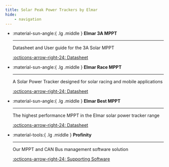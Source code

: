 ```yaml
---
title: Solar Peak Power Trackers by Elmar
hide:
    - navigation
---
```


<div class="grid cards" markdown>

-   :material-sun-angle:{ .lg .middle } __Elmar 3A MPPT__

    ---

    Datasheet and User guide for the 3A Solar MPPT

    [:octicons-arrow-right-24: Datasheet](pdfs/Elmar%20Solar%20MPPT%203A%202019.pdf)

-   :material-sun-angle:{ .lg .middle } __Elmar Race MPPT__

    ---

    A Solar Power Tracker designed for solar racing and mobile applications

    [:octicons-arrow-right-24: Datasheet](pdfs/Elmar%20Solar%20MPPT%20Race%202021.pdf)

-   :material-sun-angle:{ .lg .middle } __Elmar Best MPPT__

    ---

    The highest performance MPPT in the Elmar solar power tracker range

    [:octicons-arrow-right-24: Datasheet](pdfs/Elmar%20Solar%20MPPT%20Best%202021.pdf)

-   :material-tools:{ .lg .middle } __Profinity__

    ---

    Our MPPT and CAN Bus management software solution

    [:octicons-arrow-right-24: Supporting Software](../Profinity/85_Elmar_Solar_MPPT.md)

</div>